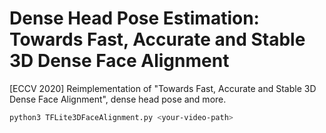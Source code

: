 # Dense Head Pose Estimation: Towards Fast, Accurate and Stable 3D Dense Face Alignment

[ECCV 2020] Reimplementation of "Towards Fast, Accurate and Stable 3D Dense Face Alignment", dense head pose and more.

``` bash
python3 TFLite3DFaceAlignment.py <your-video-path>
```
